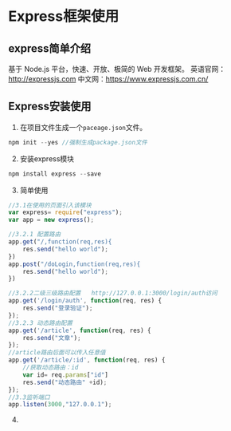 # Express框架使用

## express简单介绍
基于 Node.js 平台，快速、开放、极简的 Web 开发框架。
英语官网：http://expressjs.com
中文网：https://www.expressjs.com.cn/
## Express安装使用
1. 在项目文件生成一个`paceage.json`文件。 
```js
npm init --yes //强制生成package.json文件
```
2. 安装express模块
```js
npm install express --save
```
3. 简单使用
```js
//3.1在使用的页面引入该模块
var express= require("express");
var app = new express();

//3.2.1 配置路由
app.get("/,function(req,res){
	res.send("hello world");
})
app.post("/doLogin,function(req,res){
	res.send("hello world");
})

//3.2.2二级三级路由配置   http://127.0.0.1:3000/login/auth访问
app.get('/login/auth', function(req, res) {
    res.send("登录验证");
});
//3.2.3 动态路由配置
app.get('/article', function(req, res) {
    res.send("文章");
});
//article路由后面可以传入任意值
app.get('/article/:id', function(req, res) {
    //获取动态路由：id
    var id= req.params["id"]
    res.send("动态路由" +id);
});
//3.3监听端口
app.listen(3000,"127.0.0.1");
```
4. 
